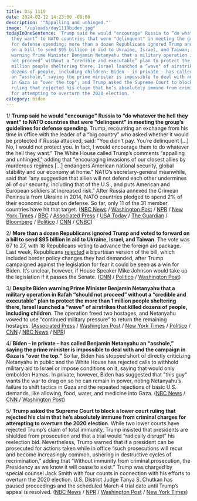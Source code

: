 ```yaml
---
title: Day 1119
date: 2024-02-12 14:23:00 -08:00
description: '"Appalling and unhinged."'
image: "/uploads/day1119biden.jpg"
todayInOneSentence: 'Trump said he would "encourage" Russia to “do whatever the hell
  they want” to NATO countries that were "delinquent" in meeting the group’s guidelines
  for defense spending; more than a dozen Republicans ignored Trump and voted to forward
  on a bill to send $95 billion in aid to Ukraine, Israel, and Taiwan; despite Biden
  warning Prime Minister Benjamin Netanyahu that a military operation in Rafah “should
  not proceed” without a “credible and executable” plan to protect the more than 1
  million people sheltering there, Israel launched a “wave" of airstrikes that killed
  dozens of people, including children; Biden – in private – has called Benjamin Netanyahu
  an “asshole,” saying the prime minister is impossible to deal with and the campaign
  in Gaza is “over the top"; and Trump asked the Supreme Court to block a lower court
  ruling that rejected his claim that he’s absolutely immune from criminal charges
  for attempting to overturn the 2020 election. '
category: biden
---
```


1/ **Trump said he would "encourage" Russia to “do whatever the hell they want” to NATO countries that were "delinquent" in meeting the group’s guidelines for defense spending**. Trump, recounting an exchange from his time in office with the leader of a “big country” who asked whether it would be protected if Russia attacked, said: “You didn’t pay. You’re delinquent [...] No, I would not protect you. In fact, I would encourage them to do whatever the hell they want.” The White House called Trump’s comments “appalling and unhinged," adding that "encouraging invasions of our closest allies by murderous regimes [...] endangers American national security, global stability and our economy at home." NATO’s secretary-general meanwhile, said that “any suggestion that allies will not defend each other undermines all of our security, including that of the U.S., and puts American and European soldiers at increased risk.” After Russia annexed the Crimean Peninsula from Ukraine in 2014, NATO countries pledged to spend 2% of their economic output on defense. So far, only 11 of the 31 member countries have hit that target. ([NBC News](https://www.nbcnews.com/politics/politics-news/trump-says-russia-whatever-hell-want-nato-countries-dont-pay-enough-rcna138256) / [Washington Post](https://www.washingtonpost.com/politics/2024/02/10/trump-nato-allies-russia/) / [NPR](https://www.npr.org/2024/02/11/1230658309/trump-would-encourage-russia-to-attack-nato-allies-who-dont-pay-bills) / [New York Times](https://www.nytimes.com/2024/02/10/us/politics/trump-nato-russia.html) / [BBC](https://www.bbc.com/news/world-us-canada-68269354) / [Associated Press](https://apnews.com/article/trump-nato-foreign-aid-russia-2b8054a9fe185eec34c2c541cece655d) / [USA Today](https://www.usatoday.com/story/news/politics/elections/2024/02/11/donald-trump-threatens-nato-russia/72556515007/) / [The Guardian](https://www.theguardian.com/us-news/2024/feb/11/donald-trump-says-he-would-encourage-russia-to-attack-nato-countries-who-dont-pay-bills) / [Bloomberg](https://www.bloomberg.com/news/articles/2024-02-11/us-calls-trump-s-russia-remark-on-nato-allies-appalling?sref=MIBMEEoj) / [Politico](https://www.politico.eu/article/trump-says-he-would-encourage-russia-to-attack-nato-members-that-dont-pay-enough/) / [CNN](https://www.cnn.com/2024/02/10/politics/trump-russia-nato/) / [CNBC](https://www.cnbc.com/2024/02/12/russia-keeps-quiet-as-trumps-nato-comments-stir-up-a-political-storm.html))

2/ **More than a dozen Republicans ignored Trump and voted to forward on a bill to send $95 billion in aid to Ukraine, Israel, and Taiwan**. The vote was 67 to 27, with 18 Republicans voting to advance the foreign aid package. Last week, Republicans [rejected](https://whatthefuckjusthappenedtoday.com/2024/02/08/day-1115/#1-the-senate-advanced-a-95-billion-a) a bipartisan version of the bill, which included border policy changes they had demanded, after Trump campaigned against the legislation for fear it could be seen as a win for Biden. It’s unclear, however, if House Speaker Mike Johnson would take up the legislation if it passes the Senate. ([CNN](https://www.cnn.com/2024/02/11/politics/senate-weekend-work-foreign-aid-package/) / [Politico](https://www.politico.com/news/2024/02/11/gop-senators-defy-trump-by-advancing-foreign-aid-00140868) / [Washington Post](https://www.washingtonpost.com/politics/2024/02/11/senate-aid-ukraine-israel-taiwan-aid/))

3/ **Despite Biden warning Prime Minister Benjamin Netanyahu that a military operation in Rafah “should not proceed” without a “credible and executable” plan to protect the more than 1 million people sheltering there, Israel launched a “wave" of airstrikes that killed dozens of people, including children**. The operation freed two hostages, and Netanyahu vowed to use “continued military pressure” to return the remaining hostages. ([Associated Press](https://apnews.com/article/israel-hamas-war-news-02-11-2014-785309c668e15728c6aac9905f290b4d) / [Washington Post](https://www.washingtonpost.com/world/2024/02/12/israel-hamas-war-news-gaza-palestine-rafah/) / [New York Times](https://www.nytimes.com/live/2024/02/12/world/israel-hamas-war-gaza-news#rafah-bombing-hostage-rescue-gaza) / [Politico](https://www.politico.com/news/2024/02/11/biden-netanyahu-rafah-invasion-00140865) / [CNN](https://www.cnn.com/middleeast/live-news/israel-hamas-war-gaza-news-02-12-24/index.html) / [NBC News](https://www.nbcnews.com/news/world/live-blog/israel-hamas-war-live-updates-rcna138339) / [NPR](https://www.npr.org/2024/02/11/1230699953/biden-netanyahu-rafah))

4/ **Biden – in private – has called Benjamin Netanyahu an “asshole,” saying the prime minister is impossible to deal with and the campaign in Gaza is “over the top."** So far, Biden has stopped short of directly criticizing Netanyahu in public and the White House has rejected calls to withhold military aid to Israel or impose conditions on it, saying that would only embolden Hamas. In private, however, Biden has suggested that "this guy" wants the war to drag on so he can remain in power, noting Netanyahu’s failure to shift tactics in Gaza and the repeated rejections of basic U.S. demands, like allowing, food, water, and medicine into Gaza. ([NBC News](https://www.nbcnews.com/news/investigations/biden-disparages-netanyahu-private-hasnt-changed-us-policy-israel-rcna138282) / [CNN](https://www.cnn.com/2024/02/12/politics/biden-netanyahu-israel-gaza/index.html) / [Washington Post](https://www.washingtonpost.com/politics/2024/02/11/biden-netanyahu-closer-to-a-breach/))

5/ **Trump asked the Supreme Court to block a lower court ruling that rejected his claim that he’s absolutely immune from criminal charges for attempting to overturn the 2020 election**. While two lower courts have rejected Trump’s claim of total immunity, Trump insisted that presidents are shielded from prosecution and that a trial would “radically disrupt” his reelection bid. Nevertheless, Trump warned that if a president can be prosecuted for actions taken while in office “such prosecutions will recur and become increasingly common, ushering in destructive cycles of recrimination,” adding that “Without immunity from criminal prosecution, the Presidency as we know it will cease to exist.” Trump was charged by special counsel Jack Smith with four counts in connection with his efforts to overturn the 2020 election. U.S. District Judge Tanya S. Chutkan has paused proceedings and the scheduled March 4 trial date until Trump’s appeal is resolved. ([NBC News](https://www.nbcnews.com/politics/supreme-court/trump-seeks-supreme-court-intervention-election-interference-case-rcna137694) / [NPR](https://www.npr.org/2024/02/12/1230387417/trump-appeals-immunity-ruling-to-the-supreme-court) / [Washington Post](https://www.washingtonpost.com/national-security/2024/02/12/trump-immunity-supreme-court-appeal-jan-6/) / [New York Times](https://www.nytimes.com/2024/02/12/us/politics/supreme-court-trump-immunity.html))

